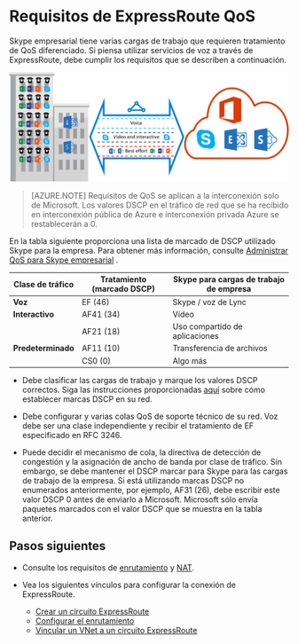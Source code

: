 <properties
   pageTitle="Requisitos de QoS para ExpressRoute | Microsoft Azure"
   description="Esta página proporciona requisitos detallados para configurar y administrar QoS para circuitos ExpressRoute."
   documentationCenter="na"
   services="expressroute"
   authors="cherylmc"
   manager="carmonm"
   editor=""/>
<tags
   ms.service="expressroute"
   ms.devlang="na"
   ms.topic="get-started-article"
   ms.tgt_pltfrm="na"
   ms.workload="infrastructure-services"
   ms.date="10/10/2016"
   ms.author="cherylmc"/>

# <a name="expressroute-qos-requirements"></a>Requisitos de ExpressRoute QoS

Skype empresarial tiene varias cargas de trabajo que requieren tratamiento de QoS diferenciado. Si piensa utilizar servicios de voz a través de ExpressRoute, debe cumplir los requisitos que se describen a continuación.

![](./media/expressroute-qos/expressroute-qos.png)

>[AZURE.NOTE] Requisitos de QoS se aplican a la interconexión solo de Microsoft. Los valores DSCP en el tráfico de red que se ha recibido en interconexión pública de Azure e interconexión privada Azure se restablecerán a 0. 

En la tabla siguiente proporciona una lista de marcado de DSCP utilizado Skype para la empresa. Para obtener más información, consulte [Administrar QoS para Skype empresarial](https://technet.microsoft.com/library/gg405409.aspx) .

| **Clase de tráfico** | **Tratamiento (marcado DSCP)** | **Skype para cargas de trabajo de empresa** |
|---|---|---|
| **Voz** | EF (46) | Skype / voz de Lync |
| **Interactivo** | AF41 (34) | Vídeo |
|   | AF21 (18) | Uso compartido de aplicaciones | 
| **Predeterminado** | AF11 (10) | Transferencia de archivos|
|   | CS0 (0) | Algo más| 


- Debe clasificar las cargas de trabajo y marque los valores DSCP correctos. Siga las instrucciones proporcionadas [aquí](https://technet.microsoft.com/library/gg405409.aspx) sobre cómo establecer marcas DSCP en su red.

- Debe configurar y varias colas QoS de soporte técnico de su red. Voz debe ser una clase independiente y recibir el tratamiento de EF especificado en RFC 3246. 

- Puede decidir el mecanismo de cola, la directiva de detección de congestión y la asignación de ancho de banda por clase de tráfico. Sin embargo, se debe mantener el DSCP marcar para Skype para las cargas de trabajo de la empresa. Si está utilizando marcas DSCP no enumerados anteriormente, por ejemplo, AF31 (26), debe escribir este valor DSCP 0 antes de enviarlo a Microsoft. Microsoft sólo envía paquetes marcados con el valor DSCP que se muestra en la tabla anterior. 

## <a name="next-steps"></a>Pasos siguientes

- Consulte los requisitos de [enrutamiento](expressroute-routing.md) y [NAT](expressroute-nat.md).
- Vea los siguientes vínculos para configurar la conexión de ExpressRoute.

    - [Crear un circuito ExpressRoute](expressroute-howto-circuit-classic.md)
    - [Configurar el enrutamiento](expressroute-howto-routing-classic.md)
    - [Vincular un VNet a un circuito ExpressRoute](expressroute-howto-linkvnet-classic.md)
